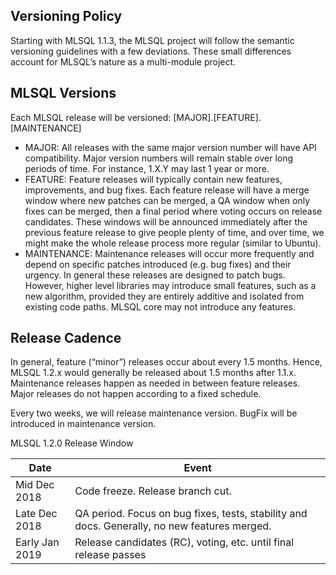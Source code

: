 ## Versioning Policy


Starting with MLSQL 1.1.3, the MLSQL project will follow the semantic versioning guidelines with a few deviations.
These small differences account for MLSQL’s nature as a multi-module project.


## MLSQL Versions
Each MLSQL release will be versioned: \[MAJOR\].\[FEATURE\].\[MAINTENANCE\]

* MAJOR: All releases with the same major version number will have API compatibility. Major version numbers
         will remain stable over long periods of time. For instance, 1.X.Y may last 1 year or more.
* FEATURE: Feature releases will typically contain new features, improvements, and bug fixes.
           Each feature release will have a merge window where new patches can be merged,
           a QA window when only fixes can be merged, then a final period where voting occurs on release candidates.
           These windows will be announced immediately after the previous feature release to give people plenty of time,
           and over time, we might make the whole release process more regular (similar to Ubuntu).
* MAINTENANCE: Maintenance releases will occur more frequently and depend
               on specific patches introduced (e.g. bug fixes) and their urgency.
               In general these releases are designed to patch bugs. However, higher level libraries may introduce small features,
               such as a new algorithm, provided they are entirely additive and isolated from existing code paths.
               MLSQL core may not introduce any features.


## Release Cadence
In general, feature (“minor”) releases occur about every 1.5 months.
Hence, MLSQL 1.2.x would generally be released about 1.5 months after 1.1.x.
Maintenance releases happen as needed in between feature releases.
Major releases do not happen according to a fixed schedule.

Every two weeks, we will release maintenance version. BugFix will be introduced in maintenance version.


MLSQL 1.2.0 Release Window

|Date|	 	Event|
|-----|-------|
|Mid Dec 2018    |	 	Code freeze. Release branch cut.  |
|Late Dec 2018   |	 	QA period. Focus on bug fixes, tests, stability and docs. Generally, no new features merged.|
|Early Jan 2019	 | 	    Release candidates (RC), voting, etc. until final release passes|




